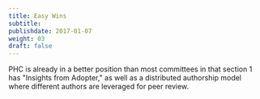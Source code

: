```yaml
---
title: Easy Wins
subtitle:
publishdate: 2017-01-07
weight: 03
draft: false
---
```


PHC is already in a better position than most committees in that section 1 has "Insights from Adopter," as well as a distributed authorship model where different authors are leveraged for peer review.

